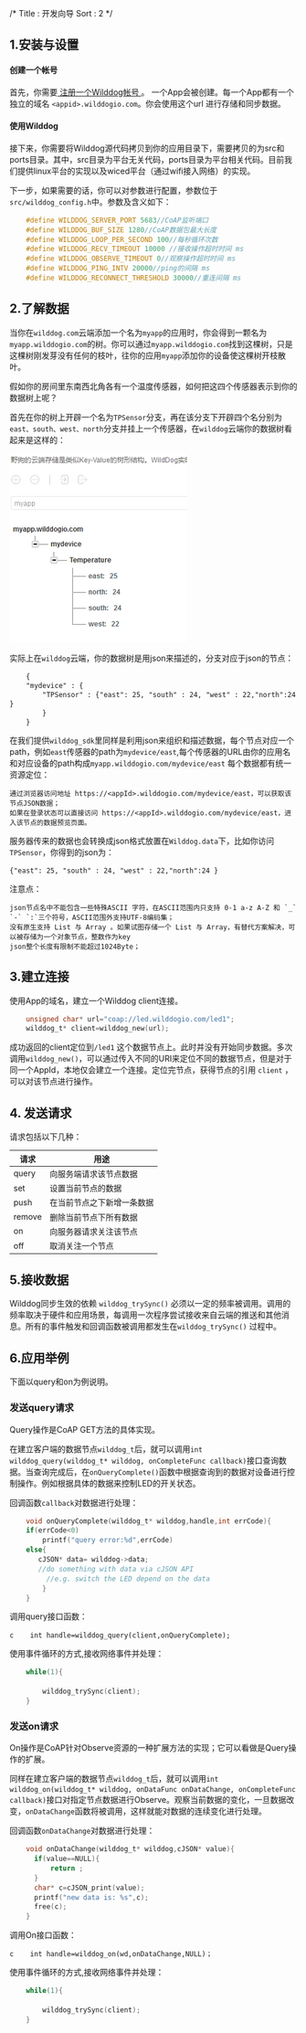 /*
Title : 开发向导
Sort : 2
*/


## 1.安装与设置

#### 创建一个帐号

首先，你需要[ 注册一个Wilddog帐号 ](https://www.wilddog.com/account/signup)。 一个App会被创建。每一个App都有一个独立的域名 `<appid>.wilddogio.com`。你会使用这个url 进行存储和同步数据。

#### 使用Wilddog

接下来，你需要将Wilddog源代码拷贝到你的应用目录下，需要拷贝的为src和ports目录。其中，src目录为平台无关代码，ports目录为平台相关代码。目前我们提供linux平台的实现以及wiced平台（通过wifi接入网络）的实现。

下一步，如果需要的话，你可以对参数进行配置，参数位于`src/wilddog_config.h`中。参数及含义如下：

```c
	#define WILDDOG_SERVER_PORT 5683//CoAP监听端口
	#define WILDDOG_BUF_SIZE 1280//CoAP数据包最大长度
	#define WILDDOG_LOOP_PER_SECOND 100//每秒循环次数
	#define WILDDOG_RECV_TIMEOUT 10000 //接收操作超时时间 ms
	#define WILDDOG_OBSERVE_TIMEOUT 0//观察操作超时时间 ms
	#define WILDDOG_PING_INTV 20000//ping的间隔 ms
	#define WILDDOG_RECONNECT_THRESHOLD 30000//重连间隔 ms
```
## 2.了解数据
当你在`wilddog.com`云端添加一个名为`myapp`的应用时，你会得到一颗名为`myapp.wilddogio.com`的树。你可以通过`myapp.wilddogio.com`找到这棵树，只是这棵树刚发芽没有任何的枝叶，往你的应用`myapp`添加你的设备使这棵树开枝散叶。

假如你的房间里东南西北角各有一个温度传感器，如何把这四个传感器表示到你的数据树上呢？

首先在你的树上开辟一个名为`TPSensor`分支，再在该分支下开辟四个名分别为`east、south、west、north`分支并挂上一个传感器，在`wilddog`云端你的数据树看起来是这样的：

![json tree](https://raw.githubusercontent.com/skylli/mycoap/master/img/json.png)

实际上在`wilddog`云端，你的数据树是用json来描述的，分支对应于json的节点：

    	{
        "mydevice" : {
            "TPSensor" : {"east": 25, "south" : 24, "west" : 22,"north":24 }
        	}        
    	}

在我们提供`wilddog_sdk`里同样是利用json来组织和描述数据，每个节点对应一个path，例如`east`传感器的path为`mydevice/east`,每个传感器的URL由你的应用名和对应设备的path构成`myapp.wilddogio.com/mydevice/east`
每个数据都有统一资源定位：

	通过浏览器访问地址 https://<appId>.wilddogio.com/mydevice/east，可以获取该节点JSON数据；
	如果在登录状态可以直接访问 https://<appId>.wilddogio.com/mydevice/east，进入该节点的数据预览页面。


服务器传来的数据也会转换成json格式放置在`Wilddog.data`下，比如你访问`TPSensor`，你得到的json为：

	{"east": 25, "south" : 24, "west" : 22,"north":24 }

注意点：

	json节点名中不能包含一些特殊ASCII 字符，在ASCII范围内只支持 0-1 a-z A-Z 和 `_` `-` `:`三个符号，ASCII范围外支持UTF-8编码集；
	没有原生支持 List 与 Array 。如果试图存储一个 List 与 Array，有替代方案解决，可以被存储为一个对象节点，整数作为key
	json整个长度有限制不能超过1024Byte；
	
	
## 3.建立连接
使用App的域名，建立一个Wilddog client连接。

```c
	unsigned char* url="coap://led.wilddogio.com/led1";
	wilddog_t* client=wilddog_new(url);
```

成功返回的client定位到`/led1` 这个数据节点上。此时并没有开始同步数据。多次调用`wilddog_new()`，可以通过传入不同的URI来定位不同的数据节点，但是对于同一个AppId，本地仅会建立一个连接。定位完节点，获得节点的引用 `client` ，可以对该节点进行操作。

## 4. 发送请求
请求包括以下几种：

| 请求 | 用途 |
| --- | --- |
| query | 向服务端请求该节点数据 |
| set | 设置当前节点的数据 |
| push | 在当前节点之下新增一条数据 |
| remove | 删除当前节点下所有数据 |
| on | 向服务器请求关注该节点 |
| off |  取消关注一个节点 |


## 5.接收数据
Wilddog同步生效的依赖 `wilddog_trySync()` 必须以一定的频率被调用。调用的频率取决于硬件和应用场景，每调用一次程序尝试接收来自云端的推送和其他消息。所有的事件触发和回调函数被调用都发生在`wilddog_trySync()` 过程中。

## 6.应用举例
下面以query和on为例说明。
### 发送query请求
Query操作是CoAP GET方法的具体实现。

在建立客户端的数据节点`wilddog_t`后，就可以调用`int wilddog_query(wilddog_t* wilddog, onCompleteFunc callback)`接口查询数据。当查询完成后，在`onQueryComplete()`函数中根据查询到的数据对设备进行控制操作。例如根据具体的数据来控制LED的开关状态。

回调函数`callback`对数据进行处理：

```c
	void onQueryComplete(wilddog_t* wilddog,handle,int errCode){
    if(errCode<0)
        printf("query error:%d",errCode)
    else{
       cJSON* data= wilddog->data;
       //do something with data via cJSON API
		 //e.g. switch the LED depend on the data
    	}
	}
```

调用query接口函数：

```c    int handle=wilddog_query(client,onQueryComplete);```

使用事件循环的方式,接收网络事件并处理：

```c
    while(1){
        
        wilddog_trySync(client);
    }
```

### 发送on请求

On操作是CoAP针对Observe资源的一种扩展方法的实现；它可以看做是Query操作的扩展。

同样在建立客户端的数据节点`wilddog_t`后，就可以调用`int wilddog_on(wilddog_t* wilddog, onDataFunc onDataChange, onCompleteFunc callback)`接口对指定节点数据进行Observe。观察当前数据的变化，一旦数据改变，`onDataChange`函数将被调用，这样就能对数据的连续变化进行处理。

回调函数`onDataChange`对数据进行处理：

```c
	void onDataChange(wilddog_t* wilddog,cJSON* value){
	  if(value==NULL){
	      return ;
	  }
	  char* c=cJSON_print(value);
	  printf("new data is: %s",c);
	  free(c);
	}
```

调用On接口函数：

```c    int handle=wilddog_on(wd,onDataChange,NULL)；```

使用事件循环的方式,接收网络事件并处理：

```c
    while(1){
        
        wilddog_trySync(client);
    }
```

